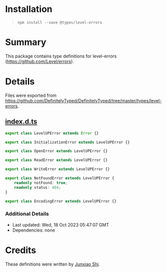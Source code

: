 # Installation
> `npm install --save @types/level-errors`

# Summary
This package contains type definitions for level-errors (https://github.com/Level/errors).

# Details
Files were exported from https://github.com/DefinitelyTyped/DefinitelyTyped/tree/master/types/level-errors.
## [index.d.ts](https://github.com/DefinitelyTyped/DefinitelyTyped/tree/master/types/level-errors/index.d.ts)
````ts
export class LevelUPError extends Error {}

export class InitializationError extends LevelUPError {}

export class OpenError extends LevelUPError {}

export class ReadError extends LevelUPError {}

export class WriteError extends LevelUPError {}

export class NotFoundError extends LevelUPError {
    readonly notFound: true;
    readonly status: 404;
}

export class EncodingError extends LevelUPError {}

````

### Additional Details
 * Last updated: Wed, 18 Oct 2023 05:47:07 GMT
 * Dependencies: none

# Credits
These definitions were written by [Junxiao Shi](https://github.com/yoursunny).
